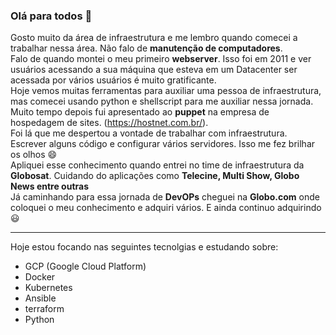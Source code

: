 ### Olá para todos 👋

Gosto muito da área de infraestrutura e me lembro quando comecei a trabalhar nessa área. Não falo de **manutenção de computadores**. <br>
Falo de quando montei o meu primeiro **webserver**. Isso foi em 2011 e ver usuários acessando a sua máquina que esteva em um Datacenter ser acessada por vários usuários é muito gratificante.<br>
Hoje vemos muitas ferramentas para auxiliar uma pessoa de infraestrutura, mas comecei usando python e shellscript para me auxiliar nessa jornada.<br>
Muito tempo depois fui apresentado ao **puppet** na empresa de hospedagem de sites. (https://hostnet.com.br/). 
<br>Foi lá que me despertou a vontade de trabalhar com infraestrutura. Escrever alguns código e configurar vários servidores. Isso me fez brilhar os olhos 😄 <br>
Apliquei esse conhecimento quando entrei no time de infraestrutura da **Globosat**. Cuidando do aplicações como **Telecine, Multi Show, Globo News entre outras** <br>
Já caminhando para essa jornada de **DevOPs** cheguei na **Globo.com** onde coloquei o meu conhecimento e adquiri vários. E ainda continuo adquirindo 😃<br>


---
Hoje estou focando nas seguintes tecnolgias e estudando sobre:
   - GCP (Google Cloud Platform)
   - Docker
   - Kubernetes
   - Ansible
   - terraform
   - Python
<!--
**leobarros/leobarros** is a ✨ _special_ ✨ repository because its `README.md` (this file) appears on your GitHub profile.

Here are some ideas to get you started:

- 🔭 I’m currently working on ...
- 🌱 I’m currently learning ...
- 👯 I’m looking to collaborate on ...
- 🤔 I’m looking for help with ...
- 💬 Ask me about ...
- 📫 How to reach me: ...
- 😄 Pronouns: ...
- ⚡ Fun fact: ...
-->
